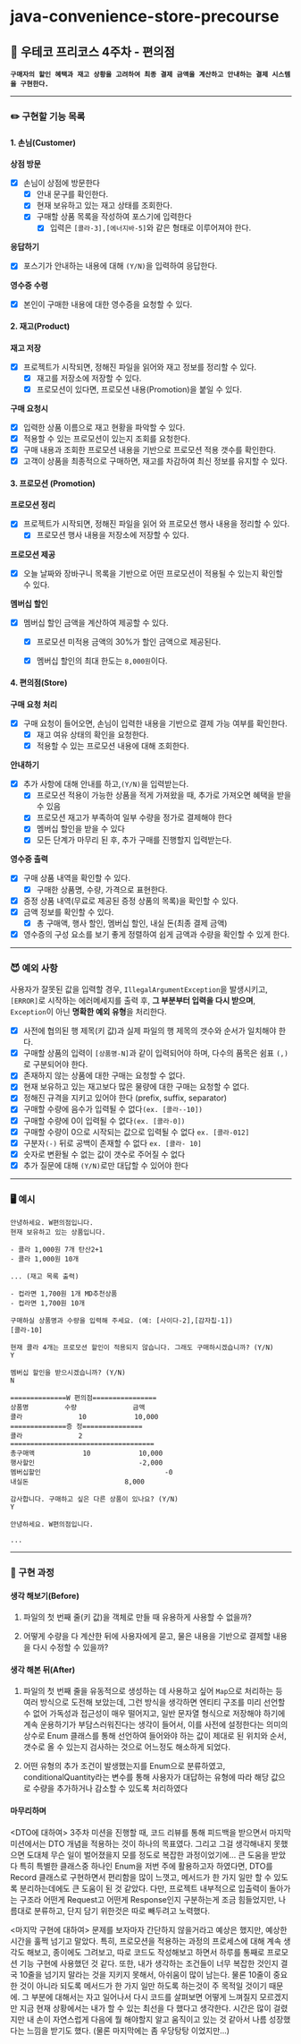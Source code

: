 # java-convenience-store-precourse

## 💬 우테코 프리코스 4주차 - 편의점

**`구매자의 할인 혜택과 재고 상황을 고려하여 최종 결제 금액을 계산하고 안내하는 결제 시스템을 구현한다.`**

---

### ✏️ 구현할 기능 목록

#### 1. 손님(Customer)
**상점 방문**
- [x] 손님이 상점에 방문한다
  - [x] 안내 문구를 확인한다.
  - [x] 현재 보유하고 있는 재고 상태를 조회한다.
  - [x] 구매할 상품 목록을 작성하여 포스기에 입력한다
    - [x] 입력은 `[콜라-3],[에너지바-5]`와 같은 형태로 이루어져야 한다.

**응답하기**
- [x] 포스기가 안내하는 내용에 대해 `(Y/N)`을 입력하여 응답한다.

**영수증 수령**
- [x] 본인이 구매한 내용에 대한 영수증을 요청할 수 있다.

#### 2. 재고(Product)
**재고 저장**
- [x] 프로젝트가 시작되면, 정해진 파일을 읽어와 재고 정보를 정리할 수 있다.
    - [x] 재고를 저장소에 저장할 수 있다.
    - [x] 프로모션이 있다면, 프로모션 내용(Promotion)을 붙일 수 있다.

**구매 요청시**
- [x] 입력한 상품 이름으로 재고 현황을 파악할 수 있다.
- [x] 적용할 수 있는 프로모션이 있는지 조회를 요청한다.
- [x] 구매 내용과 조회한 프로모션 내용을 기반으로 프로모션 적용 갯수를 확인한다.
- [x] 고객이 상품을 최종적으로 구매하면, 재고를 차감하여 최신 정보를 유지할 수 있다.

#### 3. 프로모션 (Promotion)
**프로모션 정리**
- [x] 프로젝트가 시작되면, 정해진 파일을 읽어 와 프로모션 행사 내용을 정리할 수 있다.
  - [x] 프로모션 행사 내용을 저장소에 저장할 수 있다.

**프로모션 제공**
- [x] 오늘 날짜와 장바구니 목록을 기반으로 어떤 프로모션이 적용될 수 있는지 확인할 수 있다.

**멤버십 할인**
- [x] 멤버십 할인 금액을 계산하여 제공할 수 있다.
  - [x] 프로모션 미적용 금액의 30%가 할인 금액으로 제공된다.
  - [x] 멤버십 할인의 최대 한도는 `8,000원`이다.


#### 4. 편의점(Store)
**구매 요청 처리**
- [x] 구매 요청이 들어오면, 손님이 입력한 내용을 기반으로 결제 가능 여부를 확인한다.
  - [x] 재고 여유 상태의 확인을 요청한다.
  - [x] 적용할 수 있는 프로모션 내용에 대해 조회한다.

**안내하기**
- [x] 추가 사항에 대해 안내를 하고,`(Y/N)`을 입력받는다.
  - [x] 프로모션 적용이 가능한 상품을 적게 가져왔을 때, 추가로 가져오면 혜택을 받을 수 있음
  - [x] 프로모션 재고가 부족하여 일부 수량을 정가로 결제해야 한다
  - [x] 멤버십 할인을 받을 수 있다
  - [x] 모든 단계가 마무리 된 후, 추가 구매를 진행할지 입력받는다.

**영수증 출력**
- [x] 구매 상품 내역을 확인할 수 있다.
  - [x] 구매한 상품명, 수량, 가격으로 표현한다.
- [x] 증정 상품 내역(무료로 제공된 증정 상품의 목록)을 확인할 수 있다.
- [x] 금액 정보를 확인할 수 있다.
  - [x] 총 구매액, 행사 할인, 멤버십 할인, 내실 돈(최종 결제 금액)
- [x] 영수증의 구성 요소를 보기 좋게 정렬하여 쉽게 금액과 수량을 확인할 수 있게 한다.

---

### 😈 예외 사항
사용자가 잘못된 값을 입력할 경우, `IllegalArgumentException`을 발생시키고, `[ERROR]`로 시작하는 에러메세지를 출력 후,
**그 부분부터 입력을 다시 받으며**, `Exception`이 아닌 **명확한 예외 유형**을 처리한다.

- [x] 사전에 협의된 행 제목(키 값)과 실제 파일의 행 제목의 갯수와 순서가 일치해야 한다.
- [x] 구매할 상품의 입력이 `[상품명-N]`과 같이 입력되어야 하며, 다수의 품목은 쉼표 `(,)`로 구분되어야 한다.
- [x] 존재하지 않는 상품에 대한 구매는 요청할 수 없다.
- [x] 현재 보유하고 있는 재고보다 많은 물량에 대한 구매는 요청할 수 없다.
- [x] 정해진 규격을 지키고 있어야 한다 (prefix, suffix, separator)
- [x] 구매할 수량에 음수가 입력될 수 없다`(ex. [콜라--10])`
- [x] 구매할 수량에 0이 입력될 수 없다`(ex. [콜라-0])`
- [x] 구매할 수량이 0으로 시작되는 값으로 입력될 수 없다 `ex. [콜라-012]`
- [x] 구분자`(-)` 뒤로 공백이 존재할 수 없다 `ex. [콜라- 10]`
- [x] 숫자로 변환될 수 없는 값이 갯수로 주어질 수 없다
- [x] 추가 질문에 대해 `(Y/N)`로만 대답할 수 있어야 한다

---

### 🖥️ 예시

```console
안녕하세요. W편의점입니다.
현재 보유하고 있는 상품입니다.

- 콜라 1,000원 7개 탄산2+1
- 콜라 1,000원 10개

... (재고 목록 출력)

- 컵라면 1,700원 1개 MD추천상품
- 컵라면 1,700원 10개

구매하실 상품명과 수량을 입력해 주세요. (예: [사이다-2],[감자칩-1])
[콜라-10]

현재 콜라 4개는 프로모션 할인이 적용되지 않습니다. 그래도 구매하시겠습니까? (Y/N)
Y

멤버십 할인을 받으시겠습니까? (Y/N)
N

==============W 편의점================
상품명		    수량	            금액
콜라		        10 	          10,000
==============증	정===============
콜라		        2
====================================
총구매액		    10	          10,000
행사할인			              -2,000
멤버십할인			                    -0
내실돈			               8,000

감사합니다. 구매하고 싶은 다른 상품이 있나요? (Y/N)
Y

안녕하세요. W편의점입니다.

...
```

---

### 🤔 구현 과정

#### 생각 해보기(Before)
1. 파일의 첫 번째 줄(키 값)을 객체로 만들 때 유용하게 사용할 수 없을까?

2. 어떻게 수량을 다 계산한 뒤에 사용자에게 묻고, 물은 내용을 기반으로 결제할 내용을 다시 수정할 수 있을까?

#### 생각 해본 뒤(After)
1. 파일의 첫 번째 줄을 유동적으로 생성하는 데 사용하고 싶어 `Map`으로 처리하는 등 여러 방식으로 도전해 보았는데, 
그런 방식을 생각하면 엔티티 구조를 미리 선언할 수 없어 가독성과 접근성이 매우 떨어지고, 일반 문자열 형식으로 저장해야 하기에 
계속 운용하기가 부담스러워진다는 생각이 들어서, 이를 사전에 설정한다는 의미의 상수로 Enum 클래스를 통해 선언하여 들어와야 하는 값이 
제대로 된 위치와 순서, 갯수로 올 수 있는지 검사하는 것으로 어느정도 해소하게 되었다.

2. 어떤 유형의 추가 조건이 발생했는지를 Enum으로 분류하였고, conditionalQuantity라는 변수를 통해 사용자가 대답하는 유형에 따라
해당 값으로 수량을 추가하거나 감소할 수 있도록 처리하였다

#### 마무리하며
<DTO에 대하여>
3주차 미션을 진행할 때, 코드 리뷰를 통해 피드백을 받으면서 마지막 미션에서는 DTO 개념을 적용하는 것이 하나의 목표였다.
그리고 그걸 생각해내지 못했으면 도대체 무슨 일이 벌어졌을지 모를 정도로 복잡한 과정이었기에... 큰 도움을 받았다
특히 특별한 클래스중 하나인 Enum을 저번 주에 활용하고자 하였다면, DTO를 Record 클래스로 구현하면서
편리함을 많이 느꼇고, 메서드가 한 가지 일만 할 수 있도록 분리하는데에도 큰 도움이 된 것 같았다.
다만, 프로젝트 내부적으로 입출력이 돌아가는 구조라 어떤게 Request고 어떤게 Response인지 구분하는게
조금 힘들었지만, 나름대로 분류하고, 단지 담기 위한것은 따로 빼두려고 노력했다.

<마지막 구현에 대하여>
문제를 보자마자 간단하지 않을거라고 예상은 했지만, 예상한 시간을 훌쩍 넘기고 말았다.
특히, 프로모션을 적용하는 과정의 프로세스에 대해 계속 생각도 해보고, 종이에도 그려보고,
따로 코드도 작성해보고 하면서 하루를 통째로 프로모션 기능 구현에 사용했던 것 같다.
또한, 내가 생각하는 조건들이 너무 복잡한 것인지 결국 10줄을 넘기지 말라는 것을 지키지 못해서,
아쉬움이 많이 남는다. 물론 10줄이 중요한 것이 아니라 되도록 메서드가 한 가지 일만 하도록 하는것이
주 목적일 것이기 때문에. 그 부분에 대해서는 자고 일어나서 다시 코드를 살펴보면 어떻게 느껴질지 모르겠지만
지금 현재 상황에서는 내가 할 수 있는 최선을 다 했다고 생각한다. 시간은 많이 걸렸지만 내 손이 자연스럽게 
다음에 뭘 해야할지 알고 움직이고 있는 것 같아서 나름 성장했다는 느낌을 받기도 했다. (물론 마지막에는 좀 우당탕탕 이었지만...)